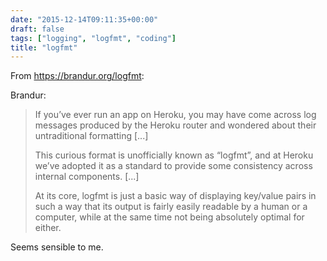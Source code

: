 ```yaml
---
date: "2015-12-14T09:11:35+00:00"
draft: false
tags: ["logging", "logfmt", "coding"]
title: "logfmt"
---
```

From https://brandur.org/logfmt:

Brandur:

>If you’ve ever run an app on Heroku, you may have come across log messages produced by the Heroku router and wondered about their untraditional formatting [...]
>
>This curious format is unofficially known as “logfmt”, and at Heroku we’ve adopted it as a standard to provide some consistency across internal components. [...]
>
>At its core, logfmt is just a basic way of displaying key/value pairs in such a way that its output is fairly easily readable by a human or a computer, while at the same time not being absolutely optimal for either.

Seems sensible to me.